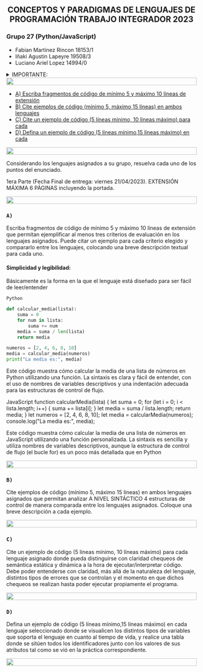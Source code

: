 <h2 align="center"> CONCEPTOS Y PARADIGMAS DE LENGUAJES DE PROGRAMACIÓN
TRABAJO INTEGRADOR 2023

</h2>

### Grupo 27 (Python/JavaScript)
- Fabian Martinez Rincon 18153/1
- Iñaki Agustin Lapeyre 19508/3
- Luciano Ariel Lopez 14994/0





<details> <summary> IMPORTANTE: </summary>

<br>

La entrega de cada parte del trabajo es obligatoria se debe realizar únicamente en un archivo pdf, el cual debe contener las siguientes partes:


- `1)` Una carátula (una carilla) con el nombre y legajo de cada uno de los integrantes del grupo que hayan participado del trabajo, el número de grupo asignado por la cátedra y los lenguajes asignados; así como la bibliografía consultada. No se puede referenciar wikipedia. Las referencias deben ser de páginas oficiales del lenguaje, de libros, de manuales del lenguaje, de documentación de cátedras de enseñanza del lenguaje, de papers/artículos, entre otros.
- `2)` El enunciado y desarrollo de la tarea pedida (código fuente incluido).
- `3)` El archivo entregado debe tener el siguiente nombre ParteNgrupoXX.pdf (respetar este formato de nombre) donde N es el número de Parte y XX representa el nro. de grupo asignado por la cátedra. Sólo debe ser subido a la plataforma por un integrante del grupo que hayan participado del trabajo y debe respetar la extensión de páginas máxima indicada en el trabajo con fuente Arial 11 para el contenido de cada una de ambas entregas (SIN EXCEPCION, íncluida la carátula). Pautas del Trabajo Integrador:
    - Los grupos estarán conformados por 4 personas sin excepción.
    - En caso de que un alumno quede como único integrante de grupo debe comunicarlo a los JTP para ser reasignado a otro grupo.
    - Se debe entregar en forma obligatoria las dos entregas del Trabajo Integrador.
    - La segunda entrega deberá contener las correcciones de la primera (en caso de haberla desaprobado) en el mismo documento entregado.
    - Cada grupo tendrá asignado un lenguaje Principal y uno secundario y un ayudante y día de la práctica. El ayudante sólo asistirá y responderá consultas sin ser obligatorio remitirse a la práctica y ayudante asignado para disipar dudas. Sin embargo se recomienda contactar con el ayudante para tener una mejor respuesta.
    - En el transcurso de la cursada se llamará a coloquio a cada grupo en el día asignado para realizar preguntas sobre el trabajo integrador. Esta nota (entre otras) servirá para determinar la nota final del alumno.

</details>




<img src= 'https://i.gifer.com/origin/8c/8cd3f1898255c045143e1da97fbabf10_w200.gif' height="20" width="100%">

- [A) Escriba fragmentos de código de mínimo 5 y máximo 10 líneas de extensión](#a)
- [B) Cite ejemplos de código (mínimo 5, máximo 15 líneas) en ambos lenguajes](#b)
- [C) Cite un ejemplo de código (5 líneas mínimo, 10 líneas máximo) para cada](#c)
- [D) Defina un ejemplo de código (5 líneas mínimo,15 líneas máximo) en cada](#d)

<img src= 'https://i.gifer.com/origin/8c/8cd3f1898255c045143e1da97fbabf10_w200.gif' height="20" width="100%">

Considerando los lenguajes asignados a su grupo, resuelva cada uno de los puntos del
enunciado.

1era Parte (Fecha Final de entrega: viernes 21/04/2023). EXTENSIÓN MÁXIMA 6
PÁGINAS incluyendo la portada.

<img src= 'https://i.gifer.com/origin/8c/8cd3f1898255c045143e1da97fbabf10_w200.gif' height="20" width="100%">

### `A)` 
Escriba fragmentos de código de mínimo 5 y máximo 10 líneas de extensión que permitan ejemplificar al menos tres criterios de evaluación en los lenguajes asignados. Puede citar un ejemplo para cada criterio elegido y compararlo entre los lenguajes, colocando una breve descripción textual para cada uno.

#### Simplicidad y legibilidad:
Básicamente es la forma en la que el lenguaje está diseñado para ser fácil de leer/entender

`Python`
```python
def calcular_media(lista):
    suma = 0
    for num in lista:
        suma += num
    media = suma / len(lista)
    return media

numeros = [2, 4, 6, 8, 10]
media = calcular_media(numeros)
print("La media es:", media)
```


Este código muestra cómo calcular la media de una lista de números en Python utilizando una función. La sintaxis es clara y fácil de entender, con el uso de nombres de variables descriptivos y una indentación adecuada para las estructuras de control de flujo.

JavaScript
function calcularMedia(lista) {
  let suma = 0;
  for (let i = 0; i < lista.length; i++) {
    suma += lista[i];
  }
  let media = suma / lista.length;
  return media;
}
let numeros = [2, 4, 6, 8, 10];
let media = calcularMedia(numeros);
console.log("La media es:", media);

Este código muestra cómo calcular la media de una lista de números en JavaScript utilizando una función personalizada. La sintaxis es sencilla y utiliza nombres de variables descriptivos, aunque la estructura de control de flujo (el bucle for) es un poco más detallada que en Python


<img src= 'https://i.gifer.com/origin/8c/8cd3f1898255c045143e1da97fbabf10_w200.gif' height="20" width="100%">

### `B)`
Cite ejemplos de código (mínimo 5, máximo 15 líneas) en ambos lenguajes asignados que permitan analizar A NIVEL SINTÁCTICO 4 estructuras de control de manera comparada entre los lenguajes asignados. Coloque una breve descripción a cada ejemplo.

<img src= 'https://i.gifer.com/origin/8c/8cd3f1898255c045143e1da97fbabf10_w200.gif' height="20" width="100%">

### `C)`
Cite un ejemplo de código (5 líneas mínimo, 10 líneas máximo) para cada lenguaje asignado donde pueda distinguirse con claridad chequeos de semántica estática y dinámica a la hora de ejecutar/interpretar código. Debe poder entenderse con claridad, más allá de la naturaleza del lenguaje, distintos tipos de errores que se controlan y el momento en que dichos chequeos se realizan hasta poder ejecutar propiamente el programa.

<img src= 'https://i.gifer.com/origin/8c/8cd3f1898255c045143e1da97fbabf10_w200.gif' height="20" width="100%">

### `D)`
Defina un ejemplo de código (5 líneas mínimo,15 líneas máximo) en cada lenguaje seleccionado donde se visualicen los distintos tipos de variables que soporta el lenguaje en cuanto al tiempo de vida, y realice una tabla donde se sitúen todos los identificadores junto con los valores de sus atributos tal como se vió en la práctica correspondiente.


<img src= 'https://i.gifer.com/origin/8c/8cd3f1898255c045143e1da97fbabf10_w200.gif' height="20" width="100%">